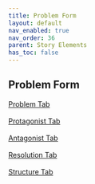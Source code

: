 ```yaml
---
title: Problem Form
layout: default
nav_enabled: true
nav_order: 36
parent: Story Elements
has_toc: false
---
```

## Problem Form
[Problem Tab](Problem_Tab.html) <br/><br/>
[Protagonist Tab](Protagonist_Tab.html) <br/><br/>
[Antagonist Tab](Antagonist_Tab.html) <br/><br/>
[Resolution Tab](Resolution_Tab.html) <br/><br/>
[Structure Tab](Structure_Tab.html) <br/><br/>
